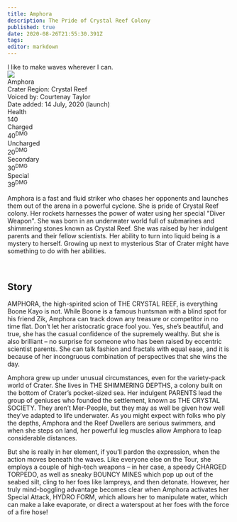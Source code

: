 ```yaml
---
title: Amphora
description: The Pride of Crystal Reef Colony
published: true
date: 2020-08-26T21:55:30.391Z
tags: 
editor: markdown
---
```


<!-- Begin Character Quote -->
<div class="title-quote">
  I like to make waves wherever I can.
</div>
<!-- End Character Quote -->

<!-- Begin Character Info Card -->
<div class="info-card-container">
  <div class="wrapper">
    <div class="info-card">
      <div class="info-card__image info-card__image--amphora">
        <a class="spotlight" href="/characters/jayto/jayto_full_model.png">
            <!-- Always use 250x250 thumbnail for img src -->
            <!-- src format /characters/name/name_full_model-thumb.png -->
            <img src="https://worldofcrater.wiki/characters/amphora/amphora_full_model.png"/>
          </a>
      </div>
      <div class="info-card__unit-name">Amphora</div>
      <div class="info-card__region info-card__level--amphora">Crater Region: Crystal Reef</div>
      <div class="info-card__voice info-card__level--amphora">Voiced by: Courtenay Taylor</div>
      <div class="info-card__date info-card__level--amphora">Date added: 14 July, 2020 (launch)</div>
      <div class="info-card__unit-stats info-card__unit-stats--amphora clearfix">
        <div class="stat">
          <div class="one-third">
            <div class="stat-name">Health</div>
          </div>
          <div class="two-third">
            <div class="stat-value">140</div>
          </div>
        </div>
        <div class="stat">
          <div class="one-third">
            <div class="stat-name">Charged</div>
          </div>
          <div class="two-third">
            <div class="stat-value">40<sup>DMG</sup></div>
          </div>
        </div>
        <div class="stat">
          <div class="one-third">
            <div class="stat-name">Uncharged</div>
          </div>
          <div class="two-third">
            <div class="stat-value">20<sup>DMG</sup></div>
          </div>
        </div>
        <div class="stat">
          <div class="one-third">
            <div class="stat-name">Secondary</div>
          </div>
          <div class="two-third">
            <div class="stat-value">30<sup>DMG</sup></div>
          </div>
        </div>
        <div class="stat no-border">
          <div class="one-third">
            <div class="stat-name">Special</div>
          </div>
          <div class="two-third">
            <div class="stat-value">39<sup>DMG</sup></div>
          </div>
        </div>
      </div>
    </div> <!-- end info-card-->
  </div> <!-- end wrapper -->
</div> <!-- end container -->
<!-- End of Character Info box -->

<!-- Begin Character Intro -->
<div>
  <p>Amphora is a fast and fluid striker who chases her opponents and launches them out of the arena in a powerful cyclone. She is pride of Crystal Reef colony. Her rockets harnesses the power of water using her special "Diver Weapon". She was born in an underwater world full of submarines and shimmering stones known as Crystal Reef. She was raised by her indulgent parents and their fellow scientists. Her ability to turn into liquid being is a mystery to herself. Growing up next to mysterious Star of Crater might have something to do with her abilities.</p>
</div>
<!-- End Character Intro -->

<br>

<!-- Begin Character Story -->
<div>
  <h2>Story</h2>
    <p>AMPHORA, the high-spirited scion of THE CRYSTAL REEF, is everything Boone Kayo is not. While Boone is a famous huntsman with a blind spot for his friend Zik, Amphora can track down any treasure or competitor in no time flat. Don’t let her aristocratic grace fool you. Yes, she’s beautiful, and true, she has the casual confidence of the supremely wealthy. But she is also brilliant – no surprise for someone who has been raised by eccentric scientist parents. She can talk fashion and fractals with equal ease, and it is because of her incongruous combination of perspectives that she wins the day.</p>
  <p>Amphora grew up under unusual circumstances, even for the variety-pack world of Crater. She lives in THE SHIMMERING DEPTHS, a colony built on the bottom of Crater’s pocket-sized sea. Her indulgent PARENTS lead the group of geniuses who founded the settlement, known as THE CRYSTAL SOCIETY. They aren’t Mer-People, but they may as well be given how well they’ve adapted to life underwater. As you might expect with folks who ply the depths, Amphora and the Reef Dwellers are serious swimmers, and when she steps on land, her powerful leg muscles allow Amphora to leap considerable distances.</p>
 <p>But she is really in her element, if you’ll pardon the expression, when the action moves beneath the waves. Like everyone else on the Tour, she employs a couple of high-tech weapons – in her case, a speedy CHARGED TORPEDO, as well as sneaky BOUNCY MINES which pop up out of the seabed silt, cling to her foes like lampreys, and then detonate. However, her truly mind-boggling advantage becomes clear when Amphora activates her Special Attack, HYDRO FORM, which allows her to manipulate water, which can make a lake evaporate, or direct a waterspout at her foes with the force of a fire hose!</p>
</div>
<!-- End Character Story -->

<br>

<!-- Begin Gallery -->
<!-- DO NOT TOUCH THE GALLERY, CONTACT SlackingVeteren IF YOU NEED TO CHANGE ANYTHING -->

<!--
<div>
  <h2>Gallery</h2>
  <br>
  <br>
  <div class="carousel slide" id="carouselIndicators" data-ride="carousel" data-interval="0">
    <ol class="carousel-indicators">
      <li class="carousel-indicators-list active" data-target="#carouselIndicators" data-slide-to="0"></li>
      <li class="carousel-indicators-list" data-target="#carouselIndicators" data-slide-to="1"></li>
      <li class="carousel-indicators-list" data-target="#carouselIndicators" data-slide-to="2"></li>
    </ol>
    <div class="carousel-inner">
      <div class="spotlight-group">
        <a class="spotlight carousel-item active" href="/characters/boone/boone_and_granpappy.png">
          <img src="/characters/boone/boone_and_granpappy-thumb.png" height="282px">
          <div class="carousel-caption">
            Boone with Ol' Granpappy
          </div>
        </a>
        <a class="spotlight carousel-item" href="/characters/boone/boone_and_zik.png">
          <img src="/characters/boone/boone_and_zik-thumb.png">
          <div class="carousel-caption">
            Boone and Zik
          </div>
        </a>
        <a class="spotlight carousel-item" href="/characters/boone/boone-outside-outpost.png">
          <img src="/characters/boone/boone-outside-outpost-w500.png">
          <div class="carousel-caption">
            Boone infront of his outpost
          </div>
        </a>
      </div>
    </div>
    <a class="carousel-control-prev" data-target="#carouselIndicators" role="button" data-slide="prev">
      <span class="carousel-control-prev-icon" aria-hidden="true"></span><span class="sr-only">Previous</span>
    </a>
    <a class="carousel-control-next" data-target="#carouselIndicators"
        role="button" data-slide="next">
      <span class="carousel-control-next-icon" aria-hidden="true"></span><span class="sr-only">Next</span>
    </a>
  </div>
</div>
-->
<!-- End Gallary -->